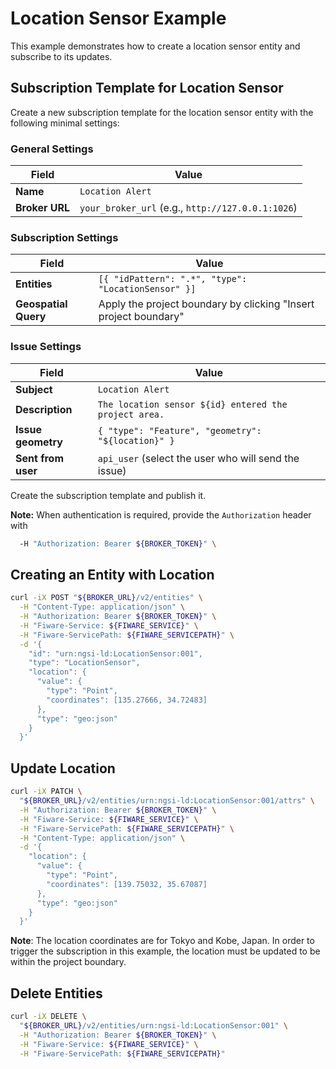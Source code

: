 # Location Sensor Example

This example demonstrates how to create a location sensor entity and subscribe
to its updates.

## Subscription Template for Location Sensor

Create a new subscription template for the location sensor entity with the
following minimal settings:

### General Settings

| Field             | Value                                                     |
|-------------------|-----------------------------------------------------------|
| **Name**    | `Location Alert`                                                |
| **Broker URL** | `your_broker_url` (e.g., `http://127.0.0.1:1026`)            |

### Subscription Settings

| Field               | Value                                                   |
|---------------------|---------------------------------------------------------|
| **Entities**        | `[{ "idPattern": ".*", "type": "LocationSensor" }]`     |
| **Geospatial Query**| Apply the project boundary by clicking "Insert project boundary"|

### Issue Settings

| Field             | Value                                                     |
|-------------------|-----------------------------------------------------------|
| **Subject**       | `Location Alert`                                          |
| **Description**   | `The location sensor ${id} entered the project area.`     |
| **Issue geometry**| `{ "type": "Feature", "geometry": "${location}" }`        |
| **Sent from user**| `api_user` (select the user who will send the issue)      |

Create the subscription template and publish it.

**Note:** When authentication is required, provide the `Authorization` header with

```bash
  -H "Authorization: Bearer ${BROKER_TOKEN}" \
```

## Creating an Entity with Location

```bash
curl -iX POST "${BROKER_URL}/v2/entities" \
  -H "Content-Type: application/json" \
  -H "Authorization: Bearer ${BROKER_TOKEN}" \
  -H "Fiware-Service: ${FIWARE_SERVICE}" \
  -H "Fiware-ServicePath: ${FIWARE_SERVICEPATH}" \
  -d '{
    "id": "urn:ngsi-ld:LocationSensor:001",
    "type": "LocationSensor",
    "location": {
      "value": {
        "type": "Point",
        "coordinates": [135.27666, 34.72483]
      },
      "type": "geo:json"
    }
  }'
```

## Update Location

```bash
curl -iX PATCH \
  "${BROKER_URL}/v2/entities/urn:ngsi-ld:LocationSensor:001/attrs" \
  -H "Authorization: Bearer ${BROKER_TOKEN}" \
  -H "Fiware-Service: ${FIWARE_SERVICE}" \
  -H "Fiware-ServicePath: ${FIWARE_SERVICEPATH}" \
  -H "Content-Type: application/json" \
  -d '{
    "location": {
      "value": {
        "type": "Point",
        "coordinates": [139.75032, 35.67087]
      },
      "type": "geo:json"
    }
  }'
```

**Note**: The location coordinates are for Tokyo and Kobe, Japan. In order to
trigger the subscription in this example, the location must be updated to be
within the project boundary.

## Delete Entities

```bash
curl -iX DELETE \
  "${BROKER_URL}/v2/entities/urn:ngsi-ld:LocationSensor:001" \
  -H "Authorization: Bearer ${BROKER_TOKEN}" \
  -H "Fiware-Service: ${FIWARE_SERVICE}" \
  -H "Fiware-ServicePath: ${FIWARE_SERVICEPATH}"
```

